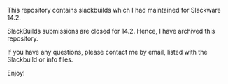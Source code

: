 This repository contains slackbuilds which I had maintained for Slackware 14.2.

SlackBuilds submissions are closed for 14.2. Hence, I have archived this repository.

If you have any questions, please contact me by email, listed with the Slackbuild or info files.

Enjoy!
